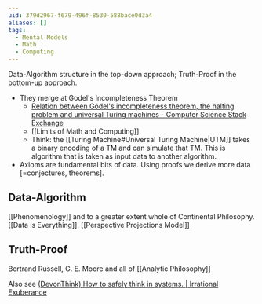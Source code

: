 ```yaml
---
uid: 379d2967-f679-496f-8530-588bace0d3a4
aliases: []
tags:
  - Mental-Models
  - Math
  - Computing
---
```


Data-Algorithm structure in the top-down approach; Truth-Proof in the bottom-up approach.
- They merge at Godel's Incompleteness Theorem
	- [Relation between Gödel's incompleteness theorem, the halting problem and universal Turing machines - Computer Science Stack Exchange](https://cs.stackexchange.com/questions/419/is-there-any-concrete-relation-between-g%C3%B6dels-incompleteness-theorem-the-halti)
	- [[Limits of Math and Computing]].
	- Think: the [[Turing Machine#Universal Turing Machine|UTM]] takes a binary encoding of a TM and can simulate that TM. This is algorithm that is taken as input data to another algorithm.
- Axioms are fundamental bits of data. Using proofs we derive more data \[=conjectures, theorems].

## Data-Algorithm
[[Phenomenology]] and to a greater extent whole of Continental Philosophy. [[Data is Everything]]. [[Perspective Projections Model]]

## Truth-Proof
Bertrand Russell, G. E. Moore and all of [[Analytic Philosophy]]

Also see [(DevonThink) How to safely think in systems. | Irrational Exuberance](x-devonthink-item://B7725820-F298-4320-B068-966EBEA692BF)
